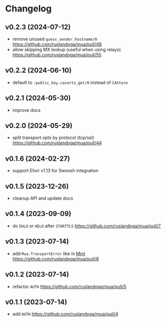 # Changelog

## v0.2.3 (2024-07-12)

- remove unused `guess_sender_hostname/0` https://github.com/ruslandoga/mua/pull/48
- allow skipping MX lookup (useful when using relays) https://github.com/ruslandoga/mua/pull/55

## v0.2.2 (2024-06-10)

- default to `:public_key.cacerts_get/0` instead of `CAStore`

## v0.2.1 (2024-05-30)

- improve docs

## v0.2.0 (2024-05-29)

- split transport opts by protocol (tcp/ssl) https://github.com/ruslandoga/mua/pull/44

## v0.1.6 (2024-02-27)

- support Elixir v1.13 for Swoosh integration

## v0.1.5 (2023-12-26)

- cleanup API and update docs

## v0.1.4 (2023-09-09)

- do `EHLO` or `HELO` after `STARTTLS` https://github.com/ruslandoga/mua/pull/7

## v0.1.3 (2023-07-14)

- add `Mua.TransportError` like in [Mint](https://github.com/elixir-mint/mint/blob/main/lib/mint/transport_error.ex) https://github.com/ruslandoga/mua/pull/6

## v0.1.2 (2023-07-14)

- refactor `AUTH` https://github.com/ruslandoga/mua/pull/5

## v0.1.1 (2023-07-14)

- add `AUTH` https://github.com/ruslandoga/mua/pull/4
